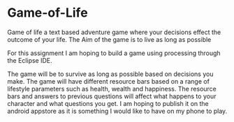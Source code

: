 # Game-of-Life
Game of life a text based adventure game where your decisions effect the outcome of your life. The Aim of the game is to live as long as possible


For this assignment I am hoping to build a game using processing through the Eclipse IDE.

The game will be to survive as long as possible based on decisions you make.
The game will have different resource bars based on a range of lifestyle parameters such as health, wealth and happiness.
The resource bars and answers to previous questions will affect what happens to your character and what questions you get.
I am hoping to publish it on the android appstore as it is something I would like to have on my phone to play. 
